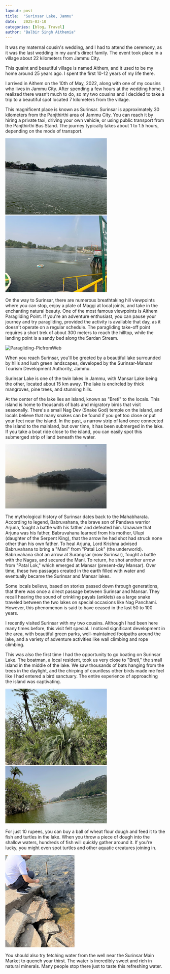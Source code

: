 ```yaml
---
layout: post
title:  "Surinsar Lake, Jammu"
date:   2025-03-10
categories: [blog, Travel]
author: "Balbir Singh Aithemia"
---
```

It was my maternal cousin's wedding, and I had to attend the ceremony, as it was the last wedding in my aunt's direct family. The event took place in a village about 22 kilometers from Jammu City.

This quaint and beautiful village is named Aithem, and it used to be my home around 25 years ago. I spent the first 10-12 years of my life there.

I arrived in Aithem on the 10th of May, 2022, along with one of my cousins who lives in Jammu City. After spending a few hours at the wedding home, I realized there wasn’t much to do, so my two cousins and I decided to take a trip to a beautiful spot located 7 kilometers from the village.

This magnificent place is known as Surinsar. Surinsar is approximately 30 kilometers from the Panjthirthi area of Jammu City. You can reach it by hiring a private taxi, driving your own vehicle, or using public transport from the Panjthirthi Bus Stand. The journey typically takes about 1 to 1.5 hours, depending on the mode of transport.

![Surinsar-lake](/assets/images/Lake.jpg)
![Surinsar-lake1](/assets/images/Lake1.jpg)

On the way to Surinsar, there are numerous breathtaking hill viewpoints where you can stop, enjoy a plate of Maggi at local joints, and take in the enchanting natural beauty. One of the most famous viewpoints is Aithem Paragliding Point. If you're an adventure enthusiast, you can pause your journey and try paragliding, provided the activity is available that day, as it doesn't operate on a regular schedule. The paragliding take-off point requires a short trek of about 300 meters to reach the hilltop, while the landing point is a sandy bed along the Sardan Stream.

![Paragliding-PicfromWeb](/assets/images/Paragliding.jpg)


When you reach Surinsar, you'll be greeted by a beautiful lake surrounded by hills and lush green landscapes, developed by the Surinsar-Mansar Tourism Development Authority, Jammu.

Surinsar Lake is one of the twin lakes in Jammu, with Mansar Lake being the other, located about 15 km away. The lake is encircled by thick mangroves, pine trees, and stunning hills.

At the center of the lake lies an island, known as "Breti" to the locals. This island is home to thousands of bats and migratory birds that visit seasonally. There's a small Nag Dev (Snake God) temple on the island, and locals believe that many snakes can be found if you get too close or put your feet near the island. In the past, a narrow strip of land once connected the island to the mainland, but over time, it has been submerged in the lake. If you take a boat ride close to the island, you can easily spot this submerged strip of land beneath the water.

![Breti Island](/assets/images/breti.jpg)


The mythological history of Surinsar dates back to the Mahabharata. According to legend, Babruvahana, the brave son of Pandava warrior Arjuna, fought a battle with his father and defeated him. Unaware that Arjuna was his father, Babruvahana learned from his mother, Ulupi (daughter of the Serpent King), that the arrow he had shot had struck none other than his own father. To heal Arjuna, Lord Krishna advised Babruvahana to bring a "Mani" from "Patal Lok" (the underworld). Babruvahana shot an arrow at Surangsar (now Surinsar), fought a battle with the Nagas, and secured the Mani. To return, he shot another arrow from "Patal Lok," which emerged at Mansar (present-day Mansar). Over time, these two passages created in the earth filled with water and eventually became the Surinsar and Mansar lakes.

Some locals believe, based on stories passed down through generations, that there was once a direct passage between Surinsar and Mansar. They recall hearing the sound of crinkling payals (anklets) as a large snake traveled between the two lakes on special occasions like Nag Panchami. However, this phenomenon is said to have ceased in the last 50 to 100 years.

I recently visited Surinsar with my two cousins. Although I had been here many times before, this visit felt special. I noticed significant development in the area, with beautiful green parks, well-maintained footpaths around the lake, and a variety of adventure activities like wall climbing and rope climbing.

This was also the first time I had the opportunity to go boating on Surinsar Lake. The boatman, a local resident, took us very close to "Breti," the small island in the middle of the lake. We saw thousands of bats hanging from the trees in the daylight, and the chirping of countless other birds made me feel like I had entered a bird sanctuary. The entire experience of approaching the island was captivating.

![Bats & Birds on Breti](/assets/images/bats.jpg)
![View from breti](/assets/images/bretiview.jpg)

For just 10 rupees, you can buy a ball of wheat flour dough and feed it to the fish and turtles in the lake. When you throw a piece of dough into the shallow waters, hundreds of fish will quickly gather around it. If you're lucky, you might even spot turtles and other aquatic creatures joining in.

![Turtle & Fish](/assets/images/fish.jpg)

You should also try fetching water from the well near the Surinsar Main Market to quench your thirst. The water is incredibly sweet and rich in natural minerals. Many people stop there just to taste this refreshing water.




[jekyll-docs]: https://jekyllrb.com/docs/home
[jekyll-gh]:   https://github.com/jekyll/jekyll
[jekyll-talk]: https://talk.jekyllrb.com/
